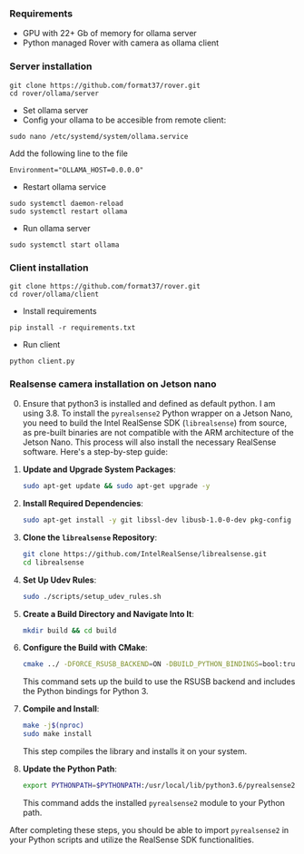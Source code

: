 ### Requirements
* GPU with 22+ Gb of memory for ollama server
* Python managed Rover with camera as ollama client
### Server installation
```
git clone https://github.com/format37/rover.git
cd rover/ollama/server
```
* Set ollama server  
* Config your ollama to be accesible from remote client:
```
sudo nano /etc/systemd/system/ollama.service
```
Add the following line to the file
```
Environment="OLLAMA_HOST=0.0.0.0"
```
* Restart ollama service
```
sudo systemctl daemon-reload
sudo systemctl restart ollama
```
* Run ollama server
```
sudo systemctl start ollama
```
### Client installation
```
git clone https://github.com/format37/rover.git
cd rover/ollama/client
```
* Install requirements
```
pip install -r requirements.txt
```
* Run client
```
python client.py
```
### Realsense camera installation on Jetson nano
0. Ensure that python3 is installed and defined as default python. I am using 3.8.
To install the `pyrealsense2` Python wrapper on a Jetson Nano, you need to build the Intel RealSense SDK (`librealsense`) from source, as pre-built binaries are not compatible with the ARM architecture of the Jetson Nano. This process will also install the necessary RealSense software. Here's a step-by-step guide:

1. **Update and Upgrade System Packages**:
   ```bash
   sudo apt-get update && sudo apt-get upgrade -y
   ```

2. **Install Required Dependencies**:
   ```bash
   sudo apt-get install -y git libssl-dev libusb-1.0-0-dev pkg-config libgtk-3-dev
   ```

3. **Clone the `librealsense` Repository**:
   ```bash
   git clone https://github.com/IntelRealSense/librealsense.git
   cd librealsense
   ```

4. **Set Up Udev Rules**:
   ```bash
   sudo ./scripts/setup_udev_rules.sh
   ```

5. **Create a Build Directory and Navigate Into It**:
   ```bash
   mkdir build && cd build
   ```

6. **Configure the Build with CMake**:
   ```bash
   cmake ../ -DFORCE_RSUSB_BACKEND=ON -DBUILD_PYTHON_BINDINGS=bool:true -DPYTHON_EXECUTABLE=$(which python3)
   ```
   This command sets up the build to use the RSUSB backend and includes the Python bindings for Python 3.

7. **Compile and Install**:
   ```bash
   make -j$(nproc)
   sudo make install
   ```
   This step compiles the library and installs it on your system.

8. **Update the Python Path**:
   ```bash
   export PYTHONPATH=$PYTHONPATH:/usr/local/lib/python3.6/pyrealsense2/
   ```
   This command adds the installed `pyrealsense2` module to your Python path.

After completing these steps, you should be able to import `pyrealsense2` in your Python scripts and utilize the RealSense SDK functionalities.